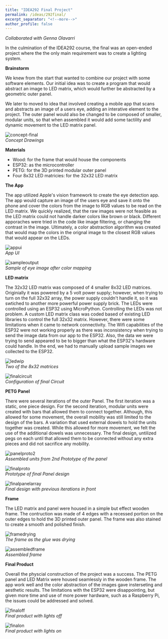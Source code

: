```yaml
---
title: "IDEA292 Final Project"
permalink: /ideas/292final/
excerpt_separator: "<!--more-->"
author_profile: false
---
```

*Collaborated with Genna Olavarri*

In the culmination of the IDEA292 course, the final was an open-ended project where the the only main requirement was to create a lighting system. 

**Brainstorm**

We knew from the start that wanted to combine our project with some software elements. Our initial idea was to create a program that would abstract an image to LED matrix, which would further be abstracted by a geometric outer panel. 

We later to moved to idea that involved creating a mobile app that scans and abstracts an image of a users eye, adding an interative element to the project. The outer panel would also be changed to be composed of smaller, modular units, so that when assembled it would add some tactility and dynamic movement to the LED matrix panel.

![concept-final](/assets/images/conceptfinal.png)
<br>
*Concept Drawings*

**Materials**

- Wood: for the frame that would house the components
- ESP32: as the microcontroller
- PETG: for the 3D printed modular outer panel
- Four 8x32 LED matricies: for the 32x32 LED matrix

**The App**

The app utilized Apple's vision framework to create the eye detection app. The app would capture an image of the users eye and save it onto the phone and cover the colors from the image to RGB values to be read on the LED matrix. We quickly realized, that the raw images were not feasible as the LED matrix could not handle darker colors like brown or black. Different apporaches were tried in the code like image filtering, or changing the contrast in the image. Ultimately, a color abstraction algorithm was created that would map the colors in the orignal image to the closest RGB values that would appear on the LEDs. 

![appui](/assets/images/appui.png)
<br>
*App UI*

![sampleoutput](/assets/images/sampleoutput.jpg)
<br>
*Sample of eye image after color mapping*

**LED matrix**

The 32x32 LED matrix was composed of 4 smaller 8x32 LED matrices. Originially it was powered by a 5 volt power supply; however, when trying to turn on the full 32x32 array, the power supply couldn't handle it, so it was swtiched to another more powerful power supply brick. The LEDs were controlled using an ESP32 using MicroPython. Controlling the LEDs was not problem. A custom LED matrix class was coded based of existing LED libraries to control the full 32x32 matrix. However, there were some limitations when it came to network connectivity. The Wifi capabilities of the ESP32 were not working properly as there was inconsistency when trying to send the image data from our app to the ESP32. Also, the data we were trying to send appeared to be to bigger than what the ESP32's hardware could handle. In the end, we had to manually upload sample images we collected to the ESP32.

![ledwip](/assets/images/ledwip.jpg)
<br>
*Two of the 8x32 matrices*

![finalcircuit](/assets/images/finalcircuit.png)
<br>
*Configuration of final Circuit*

**PETG Panel**

There were several iterations of the outer Panel. The first iteration was a static, one piece design. For the second iteration, modular units were created with bars that allowed them to connect together. Although, this allowed for some movement, the overall mobility was still limited to the design of the bars. A variation that used external dowels to hold the units together was created. While this allowed for more movement, we felt the use of the additional dowels was unnecessary. The final design, untilized pegs on each until that allowed them to be connected without any extra pieces and did not sacrifice any mobility.

![panelproto2](/assets/images/panelproto2.png)
<br>
*Assembled units from 2nd Prototype of the panel*

![finalproto](/assets/images/finalproto.jpg)
<br>
*Prototype of final Panel design*

![finalpanelarray](finalpanelarray.png)
<br>
*Final design with previous iterations in front*

**Frame**

The LED matrix and panel were housed in a simple but effect wooden frame. The contruction was made of 4 edges with a recessed portion on the outer edges to hold the 3D printed outer panel. The frame was also stained to create a smooth and polished finish.

![framedrying](framedrying.png)
<br>
*The frame as the glue was drying*

![assembledframe](assembledframe.png)
<br>
*Assembled frame*

**Final Product**

Overall the physcial construction of the project was a success. The PETG panel and LED Matrix were housed seamlessly in the wooden frame. The app work well and the color abstraction of the images gave insterseting and aesthetic results. The limitations with the ESP32 were disappointing, but given more time and use of more power hardware, such as a Raspberry Pi, the issues could be addressed and solved.

![finaloff](idea292_final_off.jpg)
<br>
*Final product with lights off*

![finalon](idea292_final_on.jpg)
<br>
*Final product with lights on*